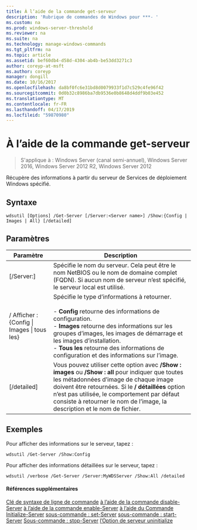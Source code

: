 ```yaml
---
title: À l’aide de la commande get-serveur
description: 'Rubrique de commandes de Windows pour ***- '
ms.custom: na
ms.prod: windows-server-threshold
ms.reviewer: na
ms.suite: na
ms.technology: manage-windows-commands
ms.tgt_pltfrm: na
ms.topic: article
ms.assetid: bef60db4-d58d-4304-ab4b-be53dd3271c3
author: coreyp-at-msft
ms.author: coreyp
manager: dongill
ms.date: 10/16/2017
ms.openlocfilehash: da8bf0fc6e31bd8d0079933f1d7c529c4fe96f42
ms.sourcegitcommit: 0d0b32c8986ba7db9536e0b8648d4ddf9b03e452
ms.translationtype: MT
ms.contentlocale: fr-FR
ms.lasthandoff: 04/17/2019
ms.locfileid: "59870980"
---
```

# <a name="using-the-get-server-command"></a>À l’aide de la commande get-serveur

>S'applique à : Windows Server (canal semi-annuel), Windows Server 2016, Windows Server 2012 R2, Windows Server 2012

Récupère des informations à partir du serveur de Services de déploiement Windows spécifié.
## <a name="syntax"></a>Syntaxe
```
wdsutil [Options] /Get-Server [/Server:<Server name>] /Show:{Config | Images | All} [/detailed]
```
## <a name="parameters"></a>Paramètres
|Paramètre|Description|
|-------|--------|
|[/Server:<Server name>]|Spécifie le nom du serveur. Cela peut être le nom NetBIOS ou le nom de domaine complet (FQDN). Si aucun nom de serveur n’est spécifié, le serveur local est utilisé.|
|/ Afficher : {Config &#124; Images &#124; tous les}|Spécifie le type d’informations à retourner.<br /><br />-   **Config** retourne des informations de configuration.<br />-   **Images** retourne des informations sur les groupes d’images, les images de démarrage et les images d’installation.<br />-   **Tous les** retourne des informations de configuration et des informations sur l’image.|
|[/detailed]|Vous pouvez utiliser cette option avec **/Show : images** ou **/Show : all** pour indiquer que toutes les métadonnées d’image de chaque image doivent être retournées. Si le **/ détaillées** option n’est pas utilisée, le comportement par défaut consiste à retourner le nom de l’image, la description et le nom de fichier.|
## <a name="BKMK_examples"></a>Exemples
Pour afficher des informations sur le serveur, tapez :
```
wdsutil /Get-Server /Show:Config
```
Pour afficher des informations détaillées sur le serveur, tapez :
```
wdsutil /verbose /Get-Server /Server:MyWDSServer /Show:All /detailed
```
#### <a name="additional-references"></a>Références supplémentaires
[Clé de syntaxe de ligne de commande](command-line-syntax-key.md)
[à l’aide de la commande disable-Server](using-the-disable-server-command.md)
[à l’aide de la commande enable-Server](using-the-enable-server-command.md)
[à l’aide du Commande Initialize-Server](using-the-initialize-server-command.md)
[sous-commande : set-Server](subcommand-set-server.md)
[sous-commande : start-Server](subcommand-start-server.md) 
 [ Sous-commande : stop-Server](subcommand-stop-server.md)
[l’Option de serveur uninitialize](the-uninitialize-server-option.md)
